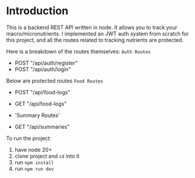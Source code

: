 # Introduction

This is a backend REST API written in node. It allows you to track your macro/micronutrients. 
I implemented an JWT auth system from scratch for this project, and all the routes related to tracking nutrients are protected.

Here is a breakdown of the routes themselves:
`Auth Routes`
- POST "/api/auth/register"
- POST "/api/auth/login"

Below are protected routes
`Food Routes`
- POST "/api/food-logs"
- GET "/api/food-logs"

- 'Summary Routes'
- GET "/api/summaries"

To run the project:
1. have node 20+
2. clone project and `cd` into it
3. run `npm install`
4. run `npm run dev`

